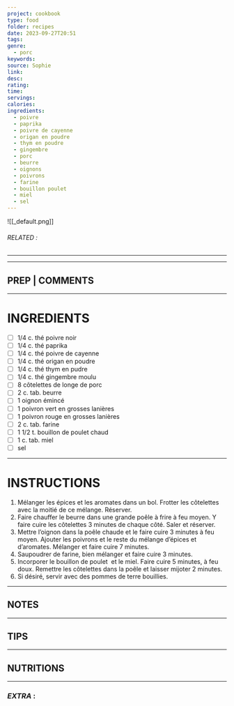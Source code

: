 ```yaml
---
project: cookbook
type: food
folder: recipes
date: 2023-09-27T20:51
tags: 
genre:
  - porc
keywords: 
source: Sophie
link: 
desc: 
rating: 
time: 
servings: 
calories: 
ingredients:
  - poivre
  - paprika
  - poivre de cayenne
  - origan en poudre
  - thym en poudre
  - gingembre
  - porc
  - beurre
  - oignons
  - poivrons
  - farine
  - bouillon poulet
  - miel
  - sel
---
```


![[_default.png]]
###### *RELATED* : 
---


---
## PREP | COMMENTS



---
# INGREDIENTS

- [ ] 1/4 c. thé poivre noir
- [ ] 1/4 c. thé paprika
- [ ] 1/4 c. thé poivre de cayenne
- [ ] 1/4 c. thé origan en poudre
- [ ] 1/4 c. thé thym en pudre
- [ ] 1/4 c. thé gingembre moulu
- [ ] 8 côtelettes de longe de porc 
- [ ] 2 c. tab. beurre
- [ ] 1 oignon émincé
- [ ] 1 poivron vert en grosses lanières
- [ ] 1 poivron rouge en grosses lanières
- [ ] 2 c. tab. farine
- [ ] 1 1/2 t. bouillon de poulet chaud
- [ ] 1 c. tab. miel
- [ ] sel

---
# INSTRUCTIONS

1. Mélanger les épices et les aromates dans un bol. Frotter les côtelettes avec la moitié de ce mélange. Réserver.
2. Faire chauffer le beurre dans une grande poêle à frire à feu moyen. Y faire cuire les côtelettes 3 minutes de chaque côté. Saler et réserver.
3. Mettre l’oignon dans la poêle chaude et le faire cuire 3 minutes à feu moyen. Ajouter les poivrons et le reste du mélange d’épices et d’aromates. Mélanger et faire cuire 7 minutes. 
4. Saupoudrer de farine, bien mélanger et faire cuire 3 minutes. 
5. Incorporer le bouillon de poulet  et le miel. Faire cuire 5 minutes, à feu doux. Remettre les côtelettes dans la poêle et laisser mijoter 2 minutes.
6. Si désiré, servir avec des pommes de terre bouillies.

---
## NOTES



---
## TIPS



---
## NUTRITIONS



---
### *EXTRA* :



